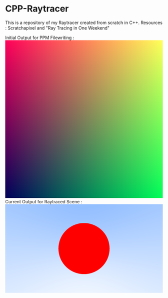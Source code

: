 # CPP-Raytracer
This is a repository of my Raytracer created from scratch in C++. Resources : Scratchapixel and "Ray Tracing in One Weekend"

Initial Output for PPM Filewriting :
![progress 1.png](progress_1.png)
Current Output for Raytraced Scene :
![progress 3.png](progress_3.png)
